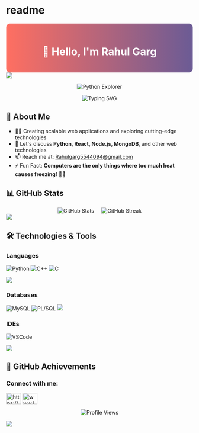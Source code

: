 # readme
<div align="center" style="background: linear-gradient(90deg, #FF6F61, #6B5B95); color: white; padding: 20px; border-radius: 10px;">
  <h1>👋 Hello, I'm Rahul Garg</h1>
</div>

<!--horizontal divider(gradiant)-->
<img src="https://user-images.githubusercontent.com/73097560/115834477-dbab4500-a447-11eb-908a-139a6edaec5c.gif">

<p align="center">
  <img src="https://img.shields.io/badge/Python-Explorer-blue" alt="Python Explorer" />
</p>

<p align="center">
  <img src="https://readme-typing-svg.herokuapp.com?font=Fira+Code&pause=500&color=F7F7F7&background=FF000000&center=true&vCenter=true&width=435&lines=127.0.0.1;+Eat+,+Sleep+,+Code+,+Repeat!" alt="Typing SVG" />
</p>

## 🚀 About Me

- 👨‍💻 Creating scalable web applications and exploring cutting-edge technologies
- 💬 Let's discuss **Python, React, Node.js, MongoDB**, and other web technologies
- 📫 Reach me at: [Rahulgarg5544094@gmail.com](mailto:rahulgarg5544094@gmail.com)
- ⚡ Fun Fact: **Computers are the only things where too much heat causes freezing!** 🕵️‍♂️

## 📊 GitHub Stats

<div align="center" style="display: flex; justify-content: center; gap: 20px;">
    <img src="https://github-readme-stats.vercel.app/api?username=rahulgarg2206&show_icons=true&theme=radical" alt="GitHub Stats" />
    <img src="https://github-readme-streak-stats.herokuapp.com/?user=rahulgarg2206&theme=radical" alt="GitHub Streak" />
  </div>

<!--horizontal divider(gradiant)-->
<img src="https://user-images.Omansh-Sharma1.com/73097560/115834477-dbab4500-a447-11eb-908a-139a6edaec5c.gif">

## 🛠️ Technologies & Tools

### Languages
<p align="left">
  <img src="https://img.shields.io/badge/Python-3776AB?style=for-the-badge&logo=python&logoColor=white" alt="Python" />
  <img src="https://img.shields.io/badge/C%2B%2B-00599C?style=for-the-badge&logo=c%2B%2B&logoColor=white" alt="C++" />
  <img src="https://img.shields.io/badge/C-A8B9CC?style=for-the-badge&logo=c&logoColor=white" alt="C" />
</p>

<!--horizontal divider(gradiant)-->
<img src="https://user-images.githubusercontent.com/73097560/115834477-dbab4500-a447-11eb-908a-139a6edaec5c.gif">

### Databases
<p align="left">
  <img src="https://img.shields.io/badge/MySQL-4479A1?style=for-the-badge&logo=mysql&logoColor=white" alt="MySQL" />
  <img src="https://img.shields.io/badge/PL%2FSQL-EF5B0C?style=for-the-badge&logo=oracle&logoColor=white" alt="PL/SQL" />


<!--horizontal divider(gradiant)-->
<img src="https://user-images.githubusercontent.com/73097560/115834477-dbab4500-a447-11eb-908a-139a6edaec5c.gif">

### IDEs
<p align="left">
  <img src="https://img.shields.io/badge/VSCode-007ACC?style=for-the-badge&logo=visual-studio-code&logoColor=white" alt="VSCode" />
</p>

<!--horizontal divider(gradiant)-->
<img src="https://user-images.githubusercontent.com/73097560/115834477-dbab4500-a447-11eb-908a-139a6edaec5c.gif">

## 🎯 GitHub Achievements

<h3 align="left">Connect with me:</h3>
<p align="left">
<a href="https://linkedin.com/in/https://www.linkedin.com/in/rahulgargji/" target="blank"><img align="center" src="https://raw.githubusercontent.com/rahuldkjain/github-profile-readme-generator/master/src/images/icons/Social/linked-in-alt.svg" alt="https://www.linkedin.com/in/rahulgargji/" height="30" width="40" /></a>
<a href="https://instagram.com/www.instagram.com/rahul_garg.pvt" target="blank"><img align="center" src="https://raw.githubusercontent.com/rahuldkjain/github-profile-readme-generator/master/src/images/icons/Social/instagram.svg" alt="www.instagram.com/rahul_garg.pvt" height="30" width="40" /></a>
</p>
<p align="center">
  <img src="https://komarev.com/ghpvc/?username=rahulgarg2206&color=blueviolet&style=flat-square&label=Profile+Views" alt="Profile Views" />
</p>

<!--horizontal divider(gradiant)-->
<img src="https://user-images.githubusercontent.com/73097560/115834477-dbab4500-a447-11eb-908a-139a6edaec5c.gif">
